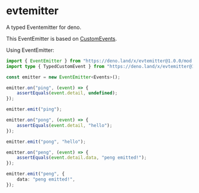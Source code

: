 # evtemitter

A typed Eventemitter for deno.

This EventEmitter is based on
[CustomEvents](https://developer.mozilla.org/en-US/docs/Web/API/CustomEvent/CustomEvent).

Using EventEmitter:

```typescript
import { EventEmitter } from "https://deno.land/x/evtemitter@1.0.0/mod.ts";
import type { TypedCustomEvent } from "https://deno.land/x/evtemitter@1.0.0/mod.ts";

const emitter = new EventEmitter<Events>();

emitter.on("ping", (event) => {
    assertEquals(event.detail, undefined);
});

emitter.emit("ping");

emitter.on("pong", (event) => {
    assertEquals(event.detail, "hello");
});

emitter.emit("pong", "hello");

emitter.on("peng", (event) => {
    assertEquals(event.detail.data, "peng emitted!");
});

emitter.emit("peng", {
    data: "peng emitted!",
});
```
